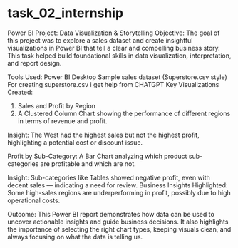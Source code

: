 # task_02_internship
Power BI Project: Data Visualization & Storytelling
Objective: The goal of this project was to explore a sales dataset and create insightful visualizations in Power BI that tell a clear and compelling business story. This task helped build foundational skills in data visualization, interpretation, and report design.

Tools Used:
Power BI Desktop
Sample sales dataset (Superstore.csv style)
For creating superstore.csv i get help from CHATGPT
Key Visualizations Created:
  1. Sales and Profit by Region
  2. A Clustered Column Chart showing the performance of different regions in terms of revenue and profit.

Insight: The West had the highest sales but not the highest profit, highlighting a potential cost or discount issue.

Profit by Sub-Category: A Bar Chart analyzing which product sub-categories are profitable and which are not.

Insight: Sub-categories like Tables showed negative profit, even with decent sales — indicating a need for review.
Business Insights Highlighted: Some high-sales regions are underperforming in profit, possibly due to high operational costs.

Outcome: This Power BI report demonstrates how data can be used to uncover actionable insights and guide business decisions. It also highlights the importance of selecting the right chart types, keeping visuals clean, and always focusing on what the data is telling us.

